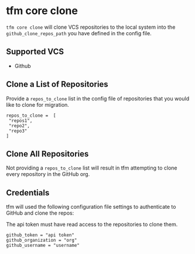 # tfm core clone

`tfm core clone` will clone VCS repositories to the local system into the `github_clone_repos_path` you have defined in the config file.

## Supported VCS

- Github

## Clone a List of Repositories

Provide a `repos_to_clone` list in the config file of repositories that you would like to clone for migration.

```hcl
repos_to_clone =  [
 "repos1",
 "repo2",
 "repo3"
]
```

## Clone All Repositories

Not providing a `repos_to_clone` list will result in tfm attempting to clone every repository in the GitHub org.

## Credentials

tfm will used the following configuration file settings to authenticate to GitHub and clone the repos:

The api token must have read access to the repositories to clone them.

```
github_token = "api token"
github_organization = "org"
github_username = "username"
```